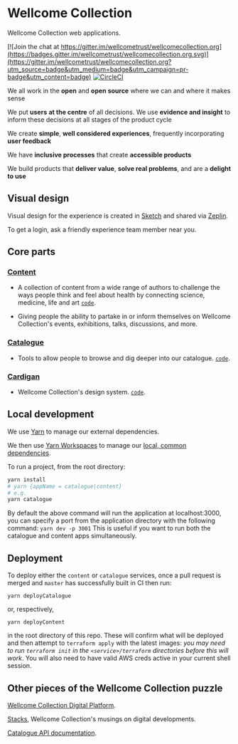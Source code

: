 # Wellcome Collection

Wellcome Collection web applications.

[![Join the chat at https://gitter.im/wellcometrust/wellcomecollection.org](https://badges.gitter.im/wellcometrust/wellcomecollection.org.svg)](https://gitter.im/wellcometrust/wellcomecollection.org?utm_source=badge&utm_medium=badge&utm_campaign=pr-badge&utm_content=badge) [![CircleCI](https://circleci.com/gh/wellcometrust/wellcomecollection.org/tree/master.svg?style=shield)](https://circleci.com/gh/wellcometrust/wellcomecollection.org/tree/master)

We all work in the **open** and **open source** where we can and where it makes sense

We put **users** **at the centre** of all decisions. We use **evidence and insight** to inform these decisions at all stages of the product cycle

We create **simple**, **well considered experiences**, frequently incorporating **user feedback**

We have **inclusive processes** that create **accessible products**

We build products that **deliver value**, **solve real problems**, and are a **delight to use**

## Visual design

Visual design for the experience is created in [Sketch](https://www.sketch.com/) and shared via [Zeplin](https://app.zeplin.io/).

To get a login, ask a friendly experience team member near you.

## Core parts

### [Content](https://wellcomecollection.org/stories)

- A collection of content from a wide range of authors to challenge the
  ways people think and feel about health by connecting science, medicine,
  life and art [`code`](./content).

- Giving people the ability to partake in or inform themselves on
  Wellcome Collection's events, exhibitions, talks,
  discussions, and more.

### [Catalogue](https://wellcomecollection.org/works)

- Tools to allow people to browse and dig deeper into our catalogue.
  [`code`](./catalogue).

### [Cardigan](https://cardigan.wellcomecollection.org)

- Wellcome Collection's design system. [`code`](./cardigan).

## Local development

We use [Yarn](https://yarnpkg.com/lang/en/) to manage our external dependencies.

We then use [Yarn Workspaces](https://yarnpkg.com/lang/en/docs/workspaces/) to manage our [local, common dependencies](https://github.com/wellcometrust/wellcomecollection.org/tree/master/common).

To run a project, from the root directory:
```bash
yarn install
# yarn {appName = catalogue|content}
# e.g.
yarn catalogue
```
By default the above command will run the application at localhost:3000, you can specify a port from the application directory with the following command:
`yarn dev -p 3001`
This is useful if you want to run both the catalogue and content apps simultaneously.

## Deployment

To deploy either the `content` or `catalogue` services, once a pull request is merged and `master` has successfully built in CI then run:
```
yarn deployCatalogue
```
or, respectively,
```
yarn deployContent
```
in the root directory of this repo. These will confirm what will be deployed and then attempt to `terraform apply` with the latest images: *you may need to run `terraform init` in the `<service>/terraform` directories before this will work*. You will also need to have valid AWS creds active in your current shell session.

## Other pieces of the Wellcome Collection puzzle

[Wellcome Collection Digital Platform](https://github.com/wellcometrust/platform).

[Stacks](https://stacks.wellcomecollection.org/), Wellcome Collection's musings on digital developments.

[Catalogue API documentation](https://developers.wellcomecollection.org).
